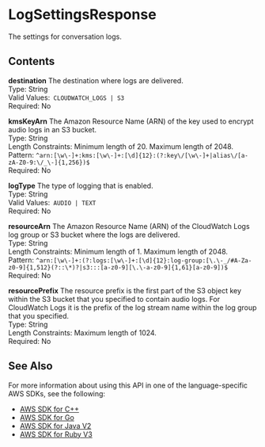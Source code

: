 # LogSettingsResponse<a name="API_LogSettingsResponse"></a>

The settings for conversation logs\.

## Contents<a name="API_LogSettingsResponse_Contents"></a>

 **destination**   <a name="lex-Type-LogSettingsResponse-destination"></a>
The destination where logs are delivered\.  
Type: String  
Valid Values:` CLOUDWATCH_LOGS | S3`   
Required: No

 **kmsKeyArn**   <a name="lex-Type-LogSettingsResponse-kmsKeyArn"></a>
The Amazon Resource Name \(ARN\) of the key used to encrypt audio logs in an S3 bucket\.  
Type: String  
Length Constraints: Minimum length of 20\. Maximum length of 2048\.  
Pattern: `^arn:[\w\-]+:kms:[\w\-]+:[\d]{12}:(?:key\/[\w\-]+|alias\/[a-zA-Z0-9:\/_\-]{1,256})$`   
Required: No

 **logType**   <a name="lex-Type-LogSettingsResponse-logType"></a>
The type of logging that is enabled\.  
Type: String  
Valid Values:` AUDIO | TEXT`   
Required: No

 **resourceArn**   <a name="lex-Type-LogSettingsResponse-resourceArn"></a>
The Amazon Resource Name \(ARN\) of the CloudWatch Logs log group or S3 bucket where the logs are delivered\.  
Type: String  
Length Constraints: Minimum length of 1\. Maximum length of 2048\.  
Pattern: `^arn:[\w\-]+:(?:logs:[\w\-]+:[\d]{12}:log-group:[\.\-_/#A-Za-z0-9]{1,512}(?::\*)?|s3:::[a-z0-9][\.\-a-z0-9]{1,61}[a-z0-9])$`   
Required: No

 **resourcePrefix**   <a name="lex-Type-LogSettingsResponse-resourcePrefix"></a>
The resource prefix is the first part of the S3 object key within the S3 bucket that you specified to contain audio logs\. For CloudWatch Logs it is the prefix of the log stream name within the log group that you specified\.   
Type: String  
Length Constraints: Maximum length of 1024\.  
Required: No

## See Also<a name="API_LogSettingsResponse_SeeAlso"></a>

For more information about using this API in one of the language\-specific AWS SDKs, see the following:
+  [AWS SDK for C\+\+](https://docs.aws.amazon.com/goto/SdkForCpp/lex-models-2017-04-19/LogSettingsResponse) 
+  [AWS SDK for Go](https://docs.aws.amazon.com/goto/SdkForGoV1/lex-models-2017-04-19/LogSettingsResponse) 
+  [AWS SDK for Java V2](https://docs.aws.amazon.com/goto/SdkForJavaV2/lex-models-2017-04-19/LogSettingsResponse) 
+  [AWS SDK for Ruby V3](https://docs.aws.amazon.com/goto/SdkForRubyV3/lex-models-2017-04-19/LogSettingsResponse) 
